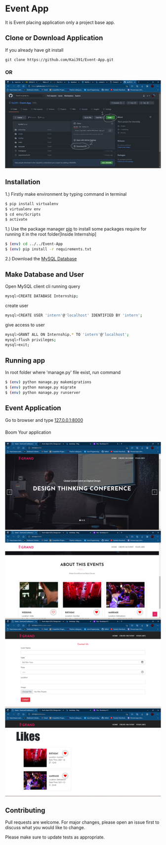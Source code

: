 # Event App

It is Event placing application only a project base app.

## Clone or Download Application
If you already have git install
```
git clone https://github.com/Kai391/Event-App.git
```
### OR
![](Screenshot/git.jpg)

## Installation
1.) Firstly make environment by typing command in terminal
```bash
$ pip install virtualenv
$ virtualenv env
$ cd env/Scripts
$ activate
```
1.) Use the package manager [pip](https://pip.pypa.io/en/stable/) to install some packages require for running it in the root folder[Inside Internship]
```bash
$ (env) cd ../../Event-App
$ (env) pip install -r requirements.txt
```
2.) Download the [MySQL Database](https://dev.mysql.com/downloads/installer/)

## Make Database and User
Open MySQL client cli running query
```bash
mysql>CREATE DATABASE Internship;
```
create user
```bash
mysql>CREATE USER 'intern'@'localhost' IDENTIFIED BY 'intern';
```
give access to user
```bash
mysql>GRANT ALL ON Internship.* TO 'intern'@'localhost';
mysql>flush privileges;
mysql>exit;
```

## Running app
In root folder where 'manage.py' file exist, run command
```bash
$ (env) python manage.py makemigrations
$ (env) python manage.py migrate
$ (env) python manage.py runserver
```
## Event Application
Go to browser and type [127.0.0.1:8000](127.0.0.1:8000)
###
Boom Your application
###
![](Screenshot/1.png)
![](Screenshot/2.png)
![](Screenshot/3.png)
![](Screenshot/4.png)

## Contributing
Pull requests are welcome. For major changes, please open an issue first to discuss what you would like to change.

Please make sure to update tests as appropriate.
